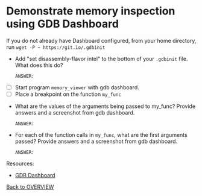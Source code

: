 # Demonstrate memory inspection using GDB Dashboard

If you do not already have Dashboard configured, from your home directory, run `wget -P ~ https://git.io/.gdbinit`

- Add "set disassembly-flavor intel" to the bottom of your `.gdbinit` file. What does this do?

    ```text
    ANSWER:
    ```

- [ ] Start program `memory_viewer` with gdb dashboard.
- [ ] Place a breakpoint on the function `my_func`

- What are the values of the arguments being passed to my_func? Provide answers and a screenshot from gdb dashboard.

    ```text
    ANSWER:
    ```

- For each of the function calls in `my_func`, what are the first arguments passed? Provide answers and a screenshot from gdb dashboard.

    ```text
    ANSWER:
    ```

Resources:

- [GDB Dashboard](https://github.com/cyrus-and/gdb-dashboard)

[Back to OVERVIEW](../../README.md)
